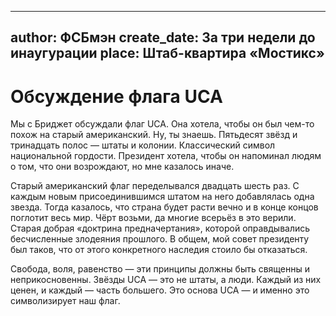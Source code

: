 
---
author: ФСБмэн
create_date: За три недели до инаугурации
place: Штаб-квартира «Мостикс»
---

# Обсуждение флага UCA


Мы с Бриджет обсуждали флаг UCA. Она хотела, чтобы он был чем-то похож на старый американский. Ну, ты знаешь. Пятьдесят звёзд и тринадцать полос — штаты и колонии. Классический символ национальной гордости. Президент хотела, чтобы он напоминал людям о том, что они возрождают, но мне казалось иначе.


Старый американский флаг переделывался двадцать шесть раз. С каждым новым присоединившимся штатом на него добавлялась одна звезда. Тогда казалось, что страна будет расти вечно и в конце концов поглотит весь мир. Чёрт возьми, да многие всерьёз в это верили. Старая добрая «доктрина предначертания», которой оправдывались бесчисленные злодеяния прошлого. В общем, мой совет президенту был таков, что от этого конкретного наследия стоило бы отказаться.


Свобода, воля, равенство — эти принципы должны быть священны и неприкосновенны. Звёзды UCA — это не штаты, а люди. Каждый из них ценен, и каждый — часть большего. Это основа UCA — и именно это символизирует наш флаг.




